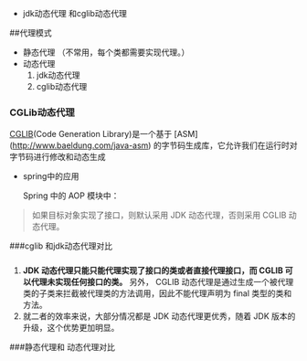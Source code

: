 - jdk动态代理 和cglib动态代理 




##代理模式
- 静态代理 （不常用，每个类都需要实现代理。）
- 动态代理
    1. jdk动态代理
    2. cglib动态代理
    

### CGLib动态代理 
  [CGLIB](https://github.com/cglib/cglib)(Code Generation Library)是一个基于 [ASM] (http://www.baeldung.com/java-asm) 的字节码生成库，它允许我们在运行时对字节码进行修改和动态生成
- spring中的应用
  
  Spring 中的 AOP 模块中：
 >如果目标对象实现了接口，则默认采用 JDK 动态代理，否则采用 CGLIB 动态代理。
 
###cglib 和jdk动态代理对比
### 

1. **JDK 动态代理只能只能代理实现了接口的类或者直接代理接口，而 CGLIB 可以代理未实现任何接口的类。** 另外， CGLIB 动态代理是通过生成一个被代理类的子类来拦截被代理类的方法调用，因此不能代理声明为 final 类型的类和方法。
2. 就二者的效率来说，大部分情况都是 JDK 动态代理更优秀，随着 JDK 版本的升级，这个优势更加明显。



###静态代理和 动态代理对比

